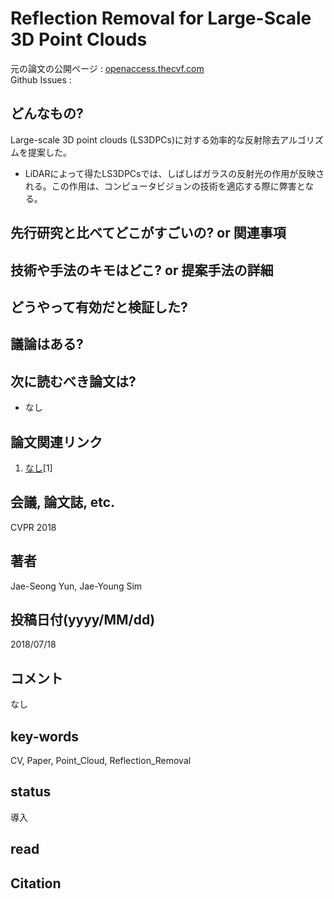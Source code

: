 # Reflection Removal for Large-Scale 3D Point Clouds

元の論文の公開ページ : [openaccess.thecvf.com](http://openaccess.thecvf.com/content_cvpr_2018/papers/Yun_Reflection_Removal_for_CVPR_2018_paper.pdf)  
Github Issues : []()  

## どんなもの?
Large-scale 3D point clouds (LS3DPCs)に対する効率的な反射除去アルゴリズムを提案した。
- LiDARによって得たLS3DPCsでは、しばしばガラスの反射光の作用が反映される。この作用は、コンピュータビジョンの技術を適応する際に弊害となる。

## 先行研究と比べてどこがすごいの? or 関連事項

## 技術や手法のキモはどこ? or 提案手法の詳細

## どうやって有効だと検証した?

## 議論はある?

## 次に読むべき論文は?
- なし

## 論文関連リンク
1. [なし]()[1]

## 会議, 論文誌, etc.
CVPR 2018

## 著者
Jae-Seong Yun, Jae-Young Sim

## 投稿日付(yyyy/MM/dd)
2018/07/18

## コメント
なし

## key-words
CV, Paper, Point_Cloud, Reflection_Removal

## status
導入

## read

## Citation
